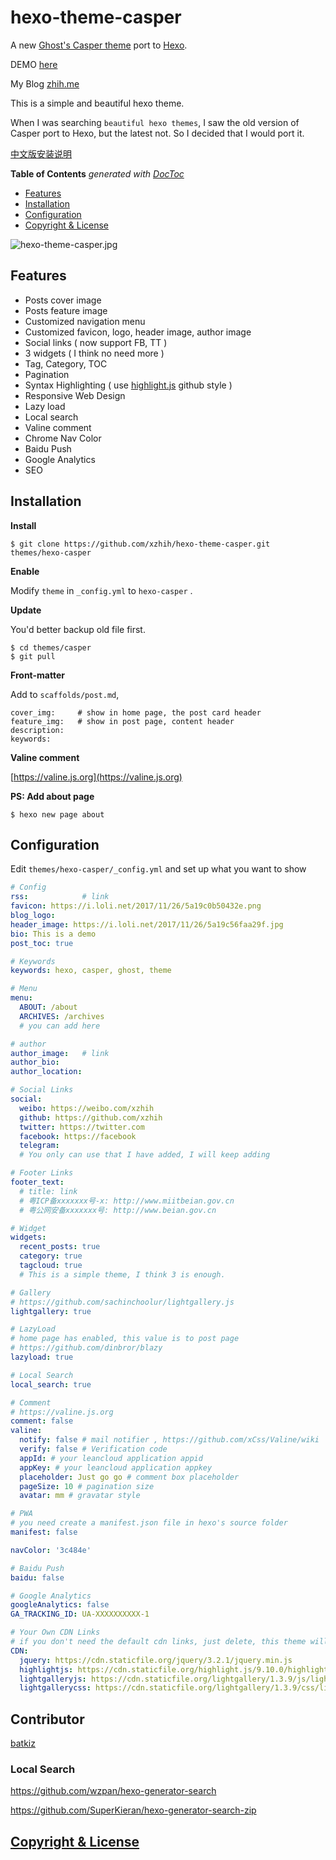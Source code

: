hexo-theme-casper
===

A new [Ghost's Casper theme](https://github.com/TryGhost/Casper) port to [Hexo](https://hexo.io).

DEMO [here](https://xzhih.github.io/hexo-theme-casper/)

My Blog [zhih.me](https://zhih.me/)

This is a simple and beautiful hexo theme.

When I was searching `beautiful hexo themes`, I saw the old version of Casper port to Hexo, but the latest not. So I decided that I would port it.

[中文版安装说明](https://zhih.me/hexo-casper-usage/)

<!-- START doctoc generated TOC please keep comment here to allow auto update -->
<!-- DON'T EDIT THIS SECTION, INSTEAD RE-RUN doctoc TO UPDATE -->
**Table of Contents**  *generated with [DocToc](https://github.com/thlorenz/doctoc)*

- [Features](#features)
- [Installation](#installation)
- [Configuration](#configuration)
- [Copyright & License](#copyright--license)

<!-- END doctoc generated TOC please keep comment here to allow auto update -->

![hexo-theme-casper.jpg](https://i.loli.net/2017/11/26/5a19dd5331bea.jpg)

## Features

- Posts cover image
- Posts feature image
- Customized navigation menu 
- Customized favicon, logo, header image, author image
- Social links ( now support FB, TT ) 
- 3 widgets ( I think no need more )
- Tag, Category, TOC 
- Pagination
- Syntax Highlighting ( use [highlight.js](https://highlightjs.org) github style )
- Responsive Web Design
- Lazy load
- Local search
- Valine comment
- Chrome Nav Color
- Baidu Push
- Google Analytics
- SEO

## Installation

**Install**

```
$ git clone https://github.com/xzhih/hexo-theme-casper.git themes/hexo-casper
```

**Enable**

Modify `theme` in `_config.yml` to `hexo-casper` .

**Update**

You'd better backup old file first.

```
$ cd themes/casper 
$ git pull
```

**Front-matter**

Add to `scaffolds/post.md`, 

```
cover_img:     # show in home page, the post card header
feature_img:   # show in post page, content header
description: 
keywords: 
```

**Valine comment**

[https://valine.js.org](https://valine.js.org)

**PS: Add about page**

```
$ hexo new page about
```

## Configuration

Edit `themes/hexo-casper/_config.yml` and set up what you want to show

```yaml
# Config
rss:            # link
favicon: https://i.loli.net/2017/11/26/5a19c0b50432e.png
blog_logo: 
header_image: https://i.loli.net/2017/11/26/5a19c56faa29f.jpg
bio: This is a demo
post_toc: true

# Keywords
keywords: hexo, casper, ghost, theme

# Menu
menu:
  ABOUT: /about
  ARCHIVES: /archives
  # you can add here

# author
author_image:   # link
author_bio: 
author_location: 

# Social Links
social:
  weibo: https://weibo.com/xzhih
  github: https://github.com/xzhih
  twitter: https://twitter.com
  facebook: https://facebook
  telegram:
  # You only can use that I have added, I will keep adding

# Footer Links
footer_text: 
  # title: link
  # 粤ICP备xxxxxxx号-x: http://www.miitbeian.gov.cn
  # 粤公网安备xxxxxxx号: http://www.beian.gov.cn

# Widget
widgets:
  recent_posts: true
  category: true
  tagcloud: true
  # This is a simple theme, I think 3 is enough.

# Gallery
# https://github.com/sachinchoolur/lightgallery.js
lightgallery: true

# LazyLoad
# home page has enabled, this value is to post page
# https://github.com/dinbror/blazy
lazyload: true

# Local Search
local_search: true

# Comment
# https://valine.js.org
comment: false
valine:
  notify: false # mail notifier , https://github.com/xCss/Valine/wiki 
  verify: false # Verification code
  appId: # your leancloud application appid
  appKey: # your leancloud application appkey
  placeholder: Just go go # comment box placeholder
  pageSize: 10 # pagination size
  avatar: mm # gravatar style

# PWA
# you need create a manifest.json file in hexo's source folder
manifest: false

navColor: '3c484e'

# Baidu Push
baidu: false

# Google Analytics
googleAnalytics: false
GA_TRACKING_ID: UA-XXXXXXXXXX-1

# Your Own CDN Links
# if you don't need the default cdn links, just delete, this theme will get files from source  
CDN: 
  jquery: https://cdn.staticfile.org/jquery/3.2.1/jquery.min.js
  highlightjs: https://cdn.staticfile.org/highlight.js/9.10.0/highlight.min.js
  lightgalleryjs: https://cdn.staticfile.org/lightgallery/1.3.9/js/lightgallery.min.js
  lightgallerycss: https://cdn.staticfile.org/lightgallery/1.3.9/css/lightgallery.min.css
```

## Contributor

[batkiz](https://github.com/xzhih/hexo-theme-casper/commits?author=batkiz)

### Local Search

https://github.com/wzpan/hexo-generator-search 

https://github.com/SuperKieran/hexo-generator-search-zip

## [Copyright & License](https://github.com/TryGhost/Casper/blob/master/LICENSE)
